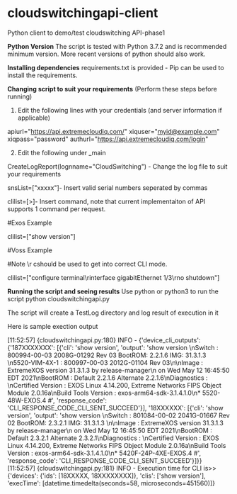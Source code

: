 # cloudswitchingapi-client
Python client to demo/test cloudswitching API-phase1

**Python Version**
The script is tested with Python 3.7.2 and is recommended minimum version. More recent versions of python should also work.

**Installing dependencies**
requirements.txt is provided - Pip can be used to install the requirements.


**Changing script to suit your requirements** (Perform these steps before running)
1. Edit the following lines with your credentials (and server information if applicable)

apiurl="https://api.extremecloudiq.com/"
xiquser="myid@example.com"
xiqpass="password"
authurl="https://api.extremecloudiq.com/login"

2. Edit the following under  _main

CreateLogReport(lognname="CloudSwitching") - Change the log file to suit your requirements
  
 snsList=["xxxxx"]- Insert valid serial numbers seperated by commas
 
 clilist=[<command>>]- Insert command,  note that current implementaiton of API supports 1 command per request.
 
 #Exos Example
 
 clilist=["show version"]
 
 #Voss Example
 
 #Note \r cshould be used to get into correct CLI mode.
 
 clilist=["configure terminal\rinterface gigabitEthernet 1/3\rno shutdown"]
 
 

**Running the script and seeing results**
Use python or python3 to run the script
python cloudswitchingapi.py

The script will create a TestLog directory and log result of execution in it

Here is sample exection output


[11:52:57] {cloudswitchingapi.py:180} INFO - {'device_cli_outputs': {'187XXXXXXX': [{'cli': 'show version', 'output': 'show version \nSwitch          : 800994-00-03 2008G-01292 Rev 03 BootROM: 2.2.1.6    IMG: 31.3.1.3  \n5520-VIM-4X-1   : 800997-00-03 2012G-01104 Rev 03\n\nImage   : ExtremeXOS version 31.3.1.3 by release-manager\n          on Wed May 12 16:45:50 EDT 2021\nBootROM : Default 2.2.1.6  Alternate 2.2.1.6\nDiagnostics : \nCertified Version : EXOS Linux 4.14.200, Extreme Networks FIPS Object Module 2.0.16a\nBuild Tools Version : exos-arm64-sdk-3.1.4.1.0\n* 5520-48W-EXOS.4 #', 'response_code': 'CLI_RESPONSE_CODE_CLI_SENT_SUCCEED'}], '18XXXXXX': [{'cli': 'show version', 'output': 'show version \nSwitch          : 801084-00-02 2041G-01667 Rev 02 BootROM: 2.3.2.1    IMG: 31.3.1.3  \n\nImage   : ExtremeXOS version 31.3.1.3 by release-manager\n          on Wed May 12 16:45:50 EDT 2021\nBootROM : Default 2.3.2.1  Alternate 2.3.2.1\nDiagnostics : \nCertified Version : EXOS Linux 4.14.200, Extreme Networks FIPS Object Module 2.0.16a\nBuild Tools Version : exos-arm64-sdk-3.1.4.1.0\n* 5420F-24P-4XE-EXOS.4 #', 'response_code': 'CLI_RESPONSE_CODE_CLI_SENT_SUCCEED'}]}}
[11:52:57] {cloudswitchingapi.py:181} INFO - Execution time for CLI is>> {'devices': {'ids': [18XXXXX, 18XXXXXXXX]}, 'clis': ['show version'], 'execTime': [datetime.timedelta(seconds=58, microseconds=451560)]}


